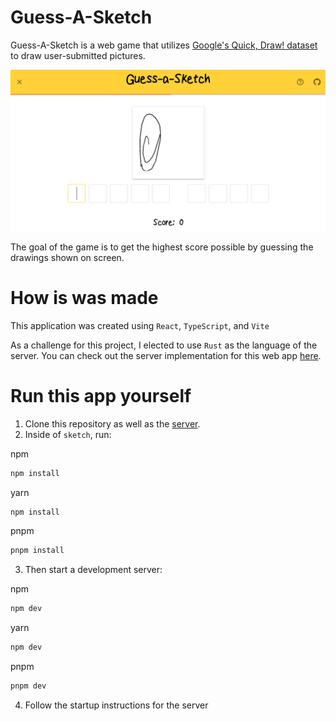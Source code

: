 # Guess-A-Sketch
Guess-A-Sketch is a web game that utilizes [Google's Quick, Draw! dataset](https://github.com/googlecreativelab/quickdraw-dataset) to draw user-submitted pictures.

![preview](preview.jpg)

The goal of the game is to get the highest score possible by guessing the drawings shown on screen. 

# How is was made
This application was created using `React`, `TypeScript`, and `Vite`

As a challenge for this project, I elected to use `Rust` as the language of the server.
You can check out the server implementation for this web app [here](https://github.com/zachcombs/rusty-guess-a-sketch).


# Run this app yourself
1. Clone this repository as well as the [server](https://github.com/zachcombs/rusty-guess-a-sketch).
2. Inside of `sketch`, run:

npm
```javascript
npm install
```

yarn
```javascript
npm install
```

pnpm
```javascript
pnpm install
```

3. Then start a development server:

npm
```javascript
npm dev
```

yarn
```javascript
npm dev
```

pnpm
```javascript
pnpm dev
```

4. Follow the startup instructions for the server
